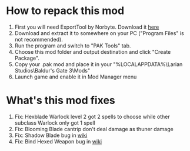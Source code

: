 # How to repack this mod
1. First you will need ExportTool by Norbyte. Download it [here](https://github.com/Norbyte/lslib/releases)
2. Download and extract it to somewhere on your PC ("Program Files" is not recommended).
3. Run the program and switch to "PAK Tools" tab.
4. Choose this mod folder and output destination and click "Create Package".
5. Copy your .pak mod and place it in your "%LOCALAPPDATA%\Larian Studios\Baldur's Gate 3\Mods"
6. Launch game and enable it in Mod Manager menu

# What's this mod fixes
1. Fix: Hexblade Warlock level 2 got 2 spells to choose while other subclass Warlock only got 1 spell
2. Fix: Blooming Blade cantrip don't deal damage as thuner damage
3. Fix: Shadow Blade bug in [wiki](https://bg3.wiki/wiki/Shadow_Blade#Bugs)
4. Fix: Bind Hexed Weapon bug in [wiki](https://bg3.wiki/wiki/Bind_Hexed_Weapon#Bugs)
